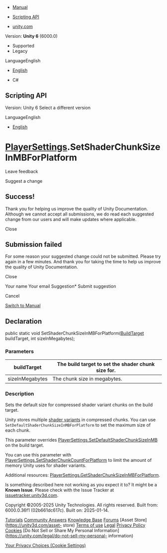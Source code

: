 [ ]()

  * [Manual](../Manual/index.html)
  * [Scripting API](../ScriptReference/index.html)

  * [unity.com](https://unity.com/)

Version: **Unity 6** (6000.0)

  * Supported
  * Legacy

LanguageEnglish

  * [English]()

  * C#

[ ](https://docs.unity3d.com)

## Scripting API

Version: Unity 6 Select a different version

LanguageEnglish

  * [English]()

#  [PlayerSettings](PlayerSettings.html).SetShaderChunkSizeInMBForPlatform

Leave feedback

Suggest a change

## Success!

Thank you for helping us improve the quality of Unity Documentation. Although
we cannot accept all submissions, we do read each suggested change from our
users and will make updates where applicable.

Close

## Submission failed

For some reason your suggested change could not be submitted. Please <a>try
again</a> in a few minutes. And thank you for taking the time to help us
improve the quality of Unity Documentation.

Close

Your name Your email Suggestion* Submit suggestion

Cancel

[Switch to Manual](../Manual/class-PlayerSettings.html "Go to PlayerSettings
Component in the Manual")

## Declaration

public static void
SetShaderChunkSizeInMBForPlatform([BuildTarget](BuildTarget.html) buildTarget,
int sizeInMegabytes);

### Parameters

buildTarget | The build target to set the shader chunk size for.  
---|---  
sizeInMegabytes | The chunk size in megabytes.  
  
### Description

Sets the default size for compressed shader variant chunks on the build
target.

Unity stores multiple [shader variants](../Manual/shadervariants.html) in
compressed chunks. You can use `SetDefaultShaderChunkSizeInMBForPlatform` to
set the maximum size of each chunk.  
  
This parameter overrides
[PlayerSettings.SetDefaultShaderChunkSizeInMB](PlayerSettings.SetDefaultShaderChunkSizeInMB.html)
on the build target.  
  
You can use this parameter with
[PlayerSettings.SetShaderChunkCountForPlatform](PlayerSettings.SetShaderChunkCountForPlatform.html)
to limit the amount of memory Unity uses for shader variants.  
  
Additional resources:
[PlayerSettings.GetShaderChunkSizeInMBForPlatform](PlayerSettings.GetShaderChunkSizeInMBForPlatform.html).

Is something described here not working as you expect it to? It might be a
**Known Issue**. Please check with the Issue Tracker at
[issuetracker.unity3d.com](https://issuetracker.unity3d.com).

Copyright ©2005-2025 Unity Technologies. All rights reserved. Built from:
6000.0.36f1 (02b661dc617c). Built on: 2025-01-14.

[Tutorials](https://unity3d.com/learn) [Community
Answers](https://answers.unity3d.com) [Knowledge
Base](https://support.unity3d.com/hc/en-us)
[Forums](https://forum.unity3d.com) [Asset Store](https://unity3d.com/asset-
store) [Terms of use](https://docs.unity3d.com/Manual/TermsOfUse.html)
[Legal](https://unity.com/legal) [Privacy
Policy](https://unity.com/legal/privacy-policy)
[Cookies](https://unity.com/legal/cookie-policy) [Do Not Sell or Share My
Personal Information](https://unity.com/legal/do-not-sell-my-personal-
information)

[Your Privacy Choices (Cookie Settings)](javascript:void\(0\);)

